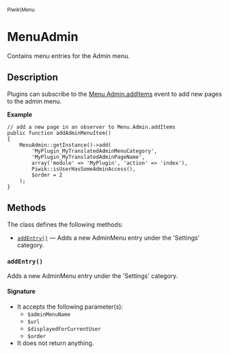 <small>Piwik\Menu</small>

MenuAdmin
=========

Contains menu entries for the Admin menu.

Description
-----------

Plugins can subscribe to the 
[Menu.Admin.addItems](#) event to add new pages to the admin menu.

**Example**

    // add a new page in an observer to Menu.Admin.addItems
    public function addAdminMenuItem()
    {
        MenuAdmin::getInstance()->add(
            'MyPlugin_MyTranslatedAdminMenuCategory',
            'MyPlugin_MyTranslatedAdminPageName',
            array('module' => 'MyPlugin', 'action' => 'index'),
            Piwik::isUserHasSomeAdminAccess(),
            $order = 2
        );
    }


Methods
-------

The class defines the following methods:

- [`addEntry()`](#addEntry) &mdash; Adds a new AdminMenu entry under the 'Settings' category.

<a name="addentry" id="addentry"></a>
### `addEntry()`

Adds a new AdminMenu entry under the 'Settings' category.

#### Signature

- It accepts the following parameter(s):
    - `$adminMenuName`
    - `$url`
    - `$displayedForCurrentUser`
    - `$order`
- It does not return anything.

